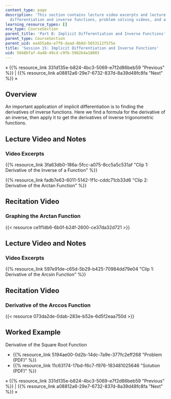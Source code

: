 ```yaml
---
content_type: page
description: 'This section contains lecture video excerpts and lecture notes on implicit
  differentiation and inverse functions, problem solving videos, and a worked example. '
learning_resource_types: []
ocw_type: CourseSection
parent_title: 'Part B: Implicit Differentiation and Inverse Functions'
parent_type: CourseSection
parent_uid: ea455a8a-e7f0-daad-0b8d-5033112f5f5e
title: 'Session 15: Implicit Differentiation and Inverse Functions'
uid: 5668bfaf-4a48-49cd-c9fb-5962b4a18003
---
```


« {{% resource_link 331d135e-b824-4bc3-5069-e7f2d86beb59 "Previous" %}} | {{% resource_link a08812a6-29e7-6732-837d-8a39d48fc8fa "Next" %}} »

Overview
--------

An important application of implicit differentiation is to finding the derivatives of inverse functions. Here we find a formula for the derivative of an inverse, then apply it to get the derivatives of inverse trigonometric functions.

Lecture Video and Notes
-----------------------

### Video Excerpts

{{% resource_link 3fa63db0-186a-5fcc-a075-8cc5a5c531af "Clip 1: Derivative of the Inverse of a Function" %}}

{{% resource_link fadb7e63-6011-5142-1f1c-cddc71cb33d6 "Clip 2: Derivative of the Arctan Function" %}}

Recitation Video
----------------

### Graphing the Arctan Function

{{< resource ce1f1db6-6b0f-b24f-2600-ce37da32d721 >}}

Lecture Video and Notes
-----------------------

### Video Excerpts

{{% resource_link 597e91de-c65d-5b29-b425-70984dd79e04 "Clip 1: Derivative of the Arcsin Function" %}}

Recitation Video
----------------

### Derivative of the Arccos Function

{{< resource 073da2de-0dab-283e-b52e-6d5f2eaa750d >}}

Worked Example
--------------

Derivative of the Square Root Function

*   {{% resource_link 5194ae00-0d2b-14dc-7a9e-377fc2eff268 "Problem (PDF)" %}}
*   {{% resource_link 11c63174-17bd-f6c7-f976-183481025646 "Solution (PDF)" %}}

« {{% resource_link 331d135e-b824-4bc3-5069-e7f2d86beb59 "Previous" %}} | {{% resource_link a08812a6-29e7-6732-837d-8a39d48fc8fa "Next" %}} »